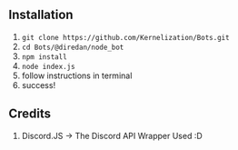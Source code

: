 ## Installation

1) `git clone https://github.com/Kernelization/Bots.git`
2) `cd Bots/@diredan/node_bot`
3) `npm install`
4) `node index.js`
5) follow instructions in terminal
6) success!


## Credits
1) Discord.JS -> The Discord API Wrapper Used :D
